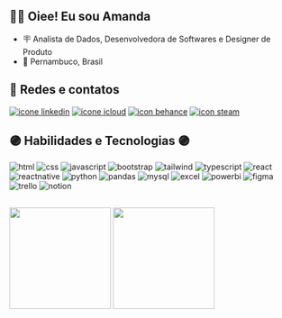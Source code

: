 ## 👩‍💻 Oiee! Eu sou Amanda

<ul>
  <li> 🪧 Analista de Dados, Desenvolvedora de Softwares e Designer de Produto</li>
  <li> 📌 Pernambuco, Brasil</li>
</ul>


## 📱 Redes e contatos

<div>
  <a href="https://www.linkedin.com/in/amandarga/" target="_blank"><img src="https://img.shields.io/badge/LinkedIn-0077B5?style=for-the-badge&logo=linkedin&logoColor=white" alt="icone linkedin" /></a>
  <a href="mailto:amandargarruda@icloud.com" target="_blank"><img src="https://img.shields.io/badge/iCloud-3693F3?style=for-the-badge&logo=iCloud&logoColor=white" alt="icone icloud" /></a>
  <a href="https://www.behance.net/amanda_galvao" target="_blank"><img src="https://img.shields.io/badge/Behance-0054F7?style=for-the-badge&logo=behance&logoColor=white" alt="icon behance" /></a>
  <a href="https://steamcommunity.com/id/amandargarruda/" target="_blank"><img src="https://img.shields.io/badge/Steam-000000?style=for-the-badge&logo=steam&logoColor=white" alt="icon steam" /></a>
</div>

## 🟣 Habilidades e Tecnologias 🟣

<div>

  ![html](https://img.shields.io/badge/HTML5-E34F26?style=for-the-badge&logo=html5&logoColor=white)
  ![css](https://img.shields.io/badge/CSS3-1572B6?style=for-the-badge&logo=css3&logoColor=white)
  ![javascript](https://img.shields.io/badge/JavaScript-323330?style=for-the-badge&logo=javascript&logoColor=F7DF1E)
  ![bootstrap](https://img.shields.io/badge/Bootstrap-563D7C?style=for-the-badge&logo=bootstrap&logoColor=white)
  ![tailwind](https://img.shields.io/badge/Tailwind_CSS-38B2AC?style=for-the-badge&logo=tailwind-css&logoColor=white)
  ![typescript](https://img.shields.io/badge/TypeScript-007ACC?style=for-the-badge&logo=typescript&logoColor=white)
  ![react](https://img.shields.io/badge/React-20232A?style=for-the-badge&logo=react&logoColor=61DAFB)
  ![reactnative](https://img.shields.io/badge/React_Native-20232A?style=for-the-badge&logo=react&logoColor=61DAFB)
  ![python](https://img.shields.io/badge/Python-FFD43B?style=for-the-badge&logo=python&logoColor=blue)
  ![pandas](https://img.shields.io/badge/Pandas-2C2D72?style=for-the-badge&logo=pandas&logoColor=white)
  ![mysql](	https://img.shields.io/badge/MySQL-005C84?style=for-the-badge&logo=mysql&logoColor=white)
  ![excel](https://img.shields.io/badge/Microsoft_Excel-217346?style=for-the-badge&logo=microsoft-excel&logoColor=white)
  ![powerbi](	https://img.shields.io/badge/PowerBI-F2C811?style=for-the-badge&logo=Power%20BI&logoColor=white)
  ![figma](https://img.shields.io/badge/Figma-F24E1E?style=for-the-badge&logo=figma&logoColor=white)
  ![trello](https://img.shields.io/badge/Trello-0052CC?style=for-the-badge&logo=trello&logoColor=white)
  ![notion](https://img.shields.io/badge/Notion-000000?style=for-the-badge&logo=notion&logoColor=white)
</div>

##

<div>
  <img height="180em" src="https://github-readme-stats.vercel.app/api?username=amandarga&show_icons=true&theme=tokyonight&count_private=true"/>
  <img height="180em" src="https://github-readme-stats.vercel.app/api/top-langs/?username=amandarga&layout=compact&langs_count=8&theme=tokyonight"/>
</div>
